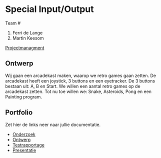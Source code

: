 # Special Input/Output
Team #
1. Ferri de Lange
2. Martin Keesom

[Projectmanagment](https://trello.com/b/ZTAV4GCQ/input-output)

## Ontwerp
Wij gaan een arcadekast maken, waarop we retro games gaan zetten. De arcadekast heeft een joystick, 3 buttons en een eyetracker.
De 3 buttons bestaan uit: A, B en Start.
We willen een aantal retro games op de arcadekast zetten.
Tot nu toe willen we: Snake, Asteroids, Pong en een Painting program.

## Portfolio
Zet hier de links neer naar jullie documentatie.

* [Onderzoek](https://docs.google.com/document/d/1lvwdYqxAfXA8VVtvxN6CnATfCOqsRJTXqiRdyQicQ3U/edit?usp=sharing)
* [Ontwerp](https://docs.google.com/document/d/1X4h-hN_7hI1oB2vXSunmobHYByAbQq-dsZTyNzp7wR8/edit?usp=sharing)
* [Testrapportage]()
* [Presentatie](https://docs.google.com/presentation/d/1z-BifD7Kaj2Xq2MyFDJXNy_neg1jWOY5Ln4YvXnXOns/edit?usp=sharing)
